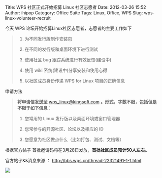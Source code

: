 Title: WPS 社区正式开始招募 Linux 社区志愿者
Date: 2012-03-26 15:52
Author: ihipop
Category: Office Suite
Tags: Linux, Office, WPS
Slug: wps-linux-volunteer-recruit

今天 WPS 论坛开始招募Linux社区志愿者，志愿者的主要工作如下

> 1. 为不同发行版制作安装包  
>   
>  2. 在不同的发行版和桌面环境下进行测试  
>   
>  3. 使用社区 bug 跟踪系统进行有效反馈(建设中)  
>   
>  4. 使用 wiki 系统(建设中)分享安装和使用心得  
>   
>  5. 以社区成员身份传递 WPS for Linux 项目的正确信息

申请方法

> <span style="#800080;">**将申请信发送至**</span>
> <wps_linux@kingsoft.com> <span
> style="purple;">**。形式，字数不限，包括但是不限于如下信息：**  
> </span>  
>  1. 您常用的 Linux 发行版以及桌面环境或窗口管理器  
>   
>  2. 您常参与的开源社区、论坛以及相应的 ID  
>   
>  3. 您愿意为社区做点什么（比如打包、测试、文档等）

根据官方帖子 首批邀请码将在3月28日发放，**首批社区成员预计50人左右。**

官方帖子&&消息来源 ： <http://bbs.wps.cn/thread-22321491-1-1.html>

![](http://ww1.sinaimg.cn/large/5f13fcb5gw1drd21kc5nuj.jpg)
